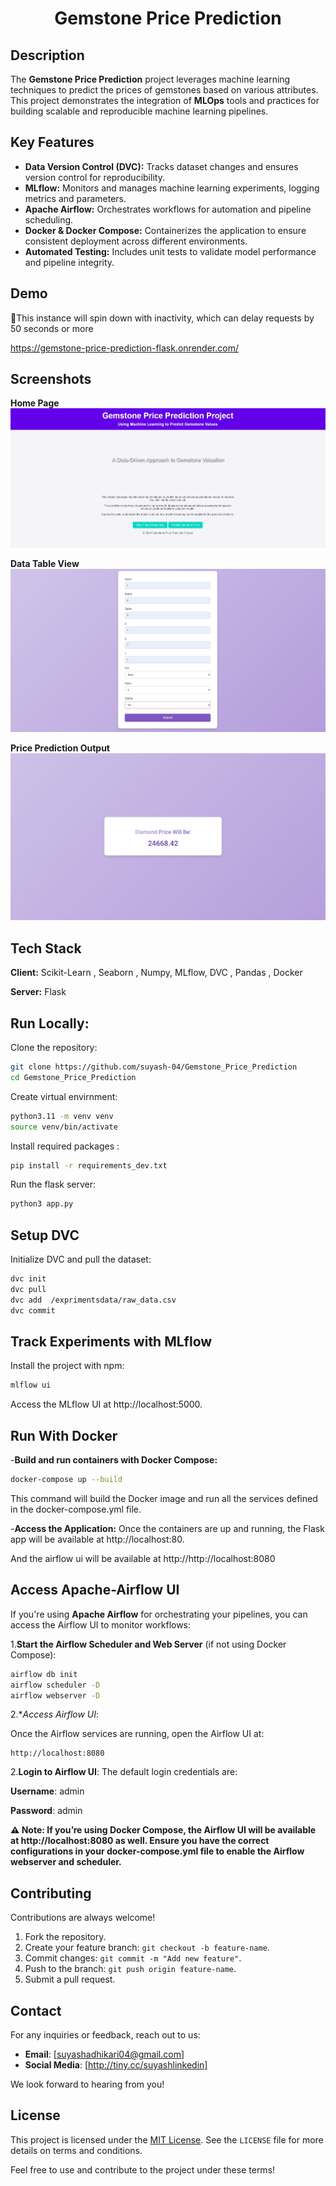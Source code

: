 <div align="center">
    <h1>Gemstone Price Prediction</h1>
</div>

## Description
The **Gemstone Price Prediction** project leverages machine learning techniques to predict the prices of gemstones based on various attributes. This project demonstrates the integration of **MLOps** tools and practices for building scalable and reproducible machine learning pipelines.  

## Key Features
- **Data Version Control (DVC):** Tracks dataset changes and ensures version control for reproducibility.  
- **MLflow:** Monitors and manages machine learning experiments, logging metrics and parameters.  
- **Apache Airflow:** Orchestrates workflows for automation and pipeline scheduling.  
- **Docker & Docker Compose:** Containerizes the application to ensure consistent deployment across different environments.  
- **Automated Testing:** Includes unit tests to validate model performance and pipeline integrity.

## Demo
🚨This instance will spin down with inactivity, which can delay requests by 50 seconds or more

https://gemstone-price-prediction-flask.onrender.com/
## Screenshots

**Home Page**  
![Home Page](/images/home.jpeg)

**Data Table View**  
![Data Table](/images/table.jpeg)

**Price Prediction Output**  
![Prediction](/images/prediction.jpeg)

## Tech Stack

**Client:** Scikit-Learn , Seaborn , Numpy, MLflow, DVC , Pandas , Docker

**Server:** Flask

## Run Locally:

Clone the repository:

```bash
git clone https://github.com/suyash-04/Gemstone_Price_Prediction
cd Gemstone_Price_Prediction

```
Create virtual envirnment:
```bash
python3.11 -m venv venv
source venv/bin/activate
```

Install required packages :
```bash
pip install -r requirements_dev.txt
```

Run the flask server:
```bash
python3 app.py
```
## Setup DVC

Initialize DVC and pull the dataset:
```bash
dvc init
dvc pull
dvc add  /exprimentsdata/raw_data.csv
dvc commit
```

## Track Experiments with MLflow
Install the project with npm:

```bash
mlflow ui
```
Access the MLflow UI at http://localhost:5000.

## Run With Docker
-**Build and run containers with Docker Compose:**
```bash
docker-compose up --build
```
This command will build the Docker image and run all the services defined in the docker-compose.yml file.

-**Access the Application:**
Once the containers are up and running, the Flask app will be available at http://localhost:80. 

And the airflow ui will be available at http://http://localhost:8080

## Access Apache-Airflow UI
If you're using  **Apache Airflow**  for orchestrating your pipelines, you can access the Airflow UI to monitor workflows:

1.**Start the Airflow Scheduler and Web Server** (if not using Docker Compose):
```bash
airflow db init
airflow scheduler -D
airflow webserver -D
```
2.**Access Airflow UI*:

Once the Airflow services are running, open the Airflow UI at:
```arduino
http://localhost:8080
```
2.**Login to Airflow UI**:
The default login credentials are:

**Username**: admin

**Password**: admin

**⚠️ Note: If you’re using Docker Compose, the Airflow UI will be available at http://localhost:8080 as well. Ensure you have the correct configurations in your docker-compose.yml file to enable the Airflow webserver and scheduler.**

## Contributing

Contributions are always welcome!  

1. Fork the repository.  
2. Create your feature branch: `git checkout -b feature-name`.  
3. Commit changes: `git commit -m "Add new feature"`.  
4. Push to the branch: `git push origin feature-name`.  
5. Submit a pull request.


## Contact

For any inquiries or feedback, reach out to us:

- **Email**: [suyashadhikari04@gmail.com]
- **Social Media**: [http://tiny.cc/suyashlinkedin]

We look forward to hearing from you!

## License

This project is licensed under the [MIT License](LICENSE). See the `LICENSE` file for more details on terms and conditions.

Feel free to use and contribute to the project under these terms!


